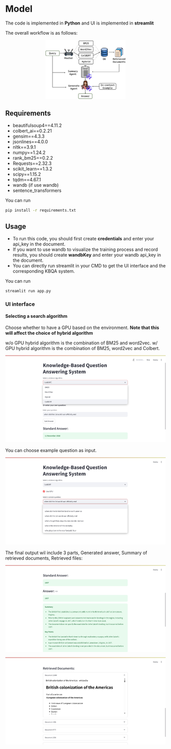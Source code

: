 # Model 

The code is implemented in **Python** and UI is implemented in **streamlit**

The overall workflow is as follows:

<p align="center"> 
    <img src="img\workflow.png", width="50%">
</p> 

## Requirements
* beautifulsoup4==4.11.2
* colbert_ai==0.2.21
* gensim==4.3.3
* jsonlines==4.0.0
* nltk==3.9.1
* numpy==1.24.2
* rank_bm25==0.2.2
* Requests==2.32.3
* scikit_learn==1.3.2
* scipy==1.15.2
* tqdm==4.67.1
* wandb (if use wandb)
* sentence_transformers

You can run 
```bash
pip install -r requirements.txt
```

## Usage
* To run this code, you should first create **credentials** and enter your api_key in the document. 
* If you want to use wandb to visualize the training process and record results, you should create **wandbKey**  and enter your wandb api_key in the document. 
* You can directly run streamlit in your CMD to get the UI interface and the corresponding KBQA system.

You can run 
```bash
streamlit run app.py
```

### UI interface
#### Selecting a search algorithm 

Choose whether to have a GPU based on the environment. **Note that this will affect the choice of hybrid algorithm**

w/o GPU hybrid algorithm is the combination of BM25 and word2vec. w/ GPU hybrid algorithm is the combination of BM25, word2vec and Colbert.

<p align="center"> 
    <img src=".\img\1.png">
</p>  

You can choose example question as input.

<p align="center"> 
    <img src=".\img\2.png">
</p> 

The final output wil include 3 parts, Generated answer, Summary of retrieved documents, Retrieved files:

<p align="center"> 
    <img src=".\img\3.png">
</p> 

<p align="center"> 
    <img src=".\img\4.png">
</p> 
